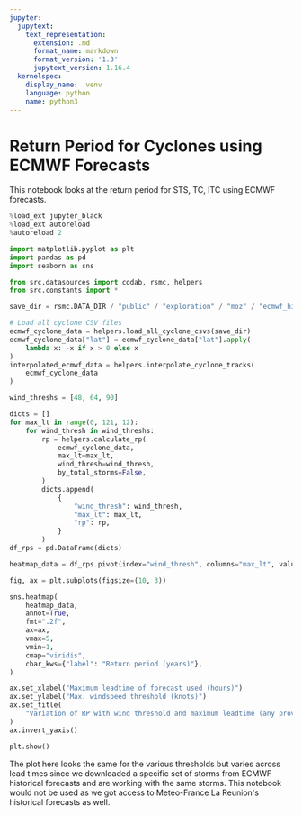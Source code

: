 ```yaml
---
jupyter:
  jupytext:
    text_representation:
      extension: .md
      format_name: markdown
      format_version: '1.3'
      jupytext_version: 1.16.4
  kernelspec:
    display_name: .venv
    language: python
    name: python3
---
```


# Return Period for Cyclones using ECMWF Forecasts


This notebook looks at the return period for STS, TC, ITC using ECMWF forecasts.

```python
%load_ext jupyter_black
%load_ext autoreload
%autoreload 2
```

```python
import matplotlib.pyplot as plt
import pandas as pd
import seaborn as sns

from src.datasources import codab, rsmc, helpers
from src.constants import *
```

```python
save_dir = rsmc.DATA_DIR / "public" / "exploration" / "moz" / "ecmwf_hindcast"
```

```python
# Load all cyclone CSV files
ecmwf_cyclone_data = helpers.load_all_cyclone_csvs(save_dir)
ecmwf_cyclone_data["lat"] = ecmwf_cyclone_data["lat"].apply(
    lambda x: -x if x > 0 else x
)
interpolated_ecmwf_data = helpers.interpolate_cyclone_tracks(
    ecmwf_cyclone_data
)
```

```python
wind_threshs = [48, 64, 90]

dicts = []
for max_lt in range(0, 121, 12):
    for wind_thresh in wind_threshs:
        rp = helpers.calculate_rp(
            ecmwf_cyclone_data,
            max_lt=max_lt,
            wind_thresh=wind_thresh,
            by_total_storms=False,
        )
        dicts.append(
            {
                "wind_thresh": wind_thresh,
                "max_lt": max_lt,
                "rp": rp,
            }
        )
df_rps = pd.DataFrame(dicts)

heatmap_data = df_rps.pivot(index="wind_thresh", columns="max_lt", values="rp")

fig, ax = plt.subplots(figsize=(10, 3))

sns.heatmap(
    heatmap_data,
    annot=True,
    fmt=".2f",
    ax=ax,
    vmax=5,
    vmin=1,
    cmap="viridis",
    cbar_kws={"label": "Return period (years)"},
)

ax.set_xlabel("Maximum leadtime of forecast used (hours)")
ax.set_ylabel("Max. windspeed threshold (knots)")
ax.set_title(
    "Variation of RP with wind threshold and maximum leadtime (any province)"
)
ax.invert_yaxis()

plt.show()
```

The plot here looks the same for the various thresholds but varies across lead times since we downloaded a specific set of storms from ECMWF historical forecasts and are working with the same storms. This notebook would not be used as we got access to Meteo-France La Reunion's historical forecasts as well. 
